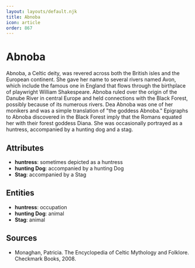 ```yaml
---
layout: layouts/default.njk
title: Abnoba
icon: article
order: 867
---
```

# Abnoba

Abnoba, a Celtic deity, was revered across both the British isles and the European continent. She gave her name to several rivers named Avon, which include the famous one in England that flows through the birthplace of playwright William Shakespeare. Abnoba ruled over the origin of the Danube River in central Europe and held connections with the Black Forest, possibly because of its numerous rivers. Dea Abnoba was one of her monikers and was a simple translation of "the goddess Abnoba." Epigraphs to Abnoba discovered in the Black Forest imply that the Romans equated her with their forest goddess Diana. She was occasionally portrayed as a huntress, accompanied by a hunting dog and a stag.

## Attributes

- **huntress**: sometimes depicted as a huntress
- **hunting Dog**: accompanied by a hunting Dog
- **Stag**: accompanied by a Stag

## Entities

- **huntress**: occupation
- **hunting Dog**: animal
- **Stag**: animal

## Sources

- Monaghan, Patricia. The Encyclopedia of Celtic Mythology and Folklore. Checkmark Books, 2008.

